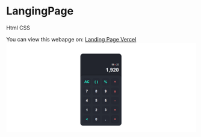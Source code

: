 # LangingPage
Html CSS

You can view this webapge on: [Landing Page Vercel](https://langing-page-alpha.vercel.app/)
![image](./Snapshots.png)